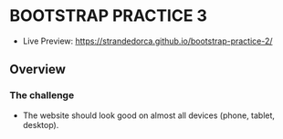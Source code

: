 # BOOTSTRAP PRACTICE 3
- Live Preview: https://strandedorca.github.io/bootstrap-practice-2/

## Overview

### The challenge
- The website should look good on almost all devices (phone, tablet, desktop).

###
